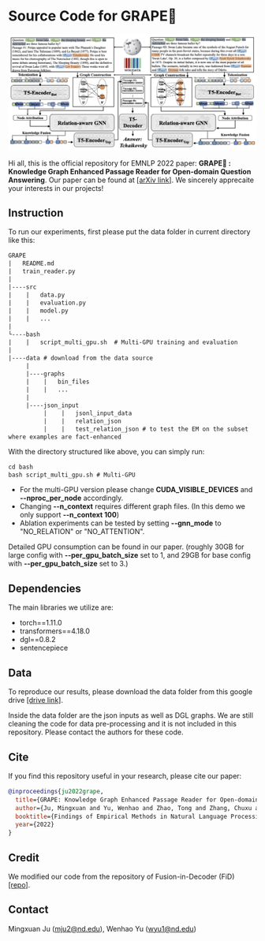 # Source Code for GRAPE:grapes:

![grape](grape.png)

Hi all, this is the official repository for EMNLP 2022 paper: **GRAPE:grapes: : Knowledge Graph Enhanced Passage Reader for Open-domain Question Answering**. Our paper can be found at [[arXiv link]](http://arxiv.org/abs/2210.02933). We sincerely apprecaite your interests in our projects!

## Instruction 

To run our experiments, first please put the data folder in current directory like this:
```
GRAPE
|   README.md
|   train_reader.py    
|
|----src
|    |   data.py
|    |   evaluation.py
|    |   model.py
|    |   ...
|       
└----bash
|    |   script_multi_gpu.sh  # Multi-GPU training and evaluation
|
|----data # download from the data source
     |
     |----graphs
     |    |   bin_files
     |    |   ...   
     |
     |----json_input
          |    |   jsonl_input_data
          |    |   relation_json 
          |    |   test_relation_json # to test the EM on the subset where examples are fact-enhanced
```
With the directory structured like above, you can simply run:

```
cd bash
bash script_multi_gpu.sh # Multi-GPU
```

- For the multi-GPU version please change **CUDA_VISIBLE_DEVICES** and **--nproc_per_node** accordingly. 
- Changing **--n_context** requires different graph files. (In this demo we only support **--n_context 100**)  
- Ablation experiments can be tested by setting **--gnn_mode** to "NO_RELATION" or "NO_ATTENTION".

Detailed GPU consumption can be found in our paper.
(roughly 30GB for large config with **--per_gpu_batch_size** set to 1, and 29GB for base config with **--per_gpu_batch_size** set to 3.)

## Dependencies
The main libraries we utilize are:

- torch==1.11.0
- transformers==4.18.0
- dgl==0.8.2
- sentencepiece

## Data
To reproduce our results, please download the data folder from this google drive [[drive link]](https://drive.google.com/drive/folders/1-MYadjSWi8_3nl8vgtK_Dvja43IQGyHp?usp=sharing).

Inside the data folder are the json inputs as well as DGL graphs. We are still cleaning the code for data pre-processing and it is not included in this repository. Please contact the authors for these code. 

## Cite
If you find this repository useful in your research, please cite our paper:

```bibtex
@inproceedings{ju2022grape,
  title={GRAPE: Knowledge Graph Enhanced Passage Reader for Open-domain Question Answering},
  author={Ju, Mingxuan and Yu, Wenhao and Zhao, Tong and Zhang, Chuxu and Ye, Yanfang},
  booktitle={Findings of Empirical Methods in Natural Language Processing},
  year={2022}
}
```

## Credit 
We modified our code from the repository of Fusion-in-Decoder (FiD) [[repo]](https://github.com/facebookresearch/FiD).

## Contact
Mingxuan Ju (mju2@nd.edu), Wenhao Yu (wyu1@nd.edu)
